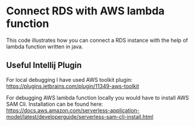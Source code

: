 # Connect RDS with AWS lambda function 

This code illustrates how you can connect a RDS instance with the help of lambda function written in java.

## Useful Intellij Plugin

For local debugging I have used AWS toolkit plugin: https://plugins.jetbrains.com/plugin/11349-aws-toolkit

For debugging AWS lambda function locally you would have to install AWS SAM Cli. Installation can be found here: https://docs.aws.amazon.com/serverless-application-model/latest/developerguide/serverless-sam-cli-install.html

